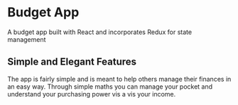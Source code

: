 # Budget App

A budget app built with React and incorporates Redux for state management

## Simple and Elegant Features

The app is fairly simple and is meant to help others manage their finances in an easy way. Through simple maths you can manage your pocket and understand your purchasing power vis a vis your income.
  

